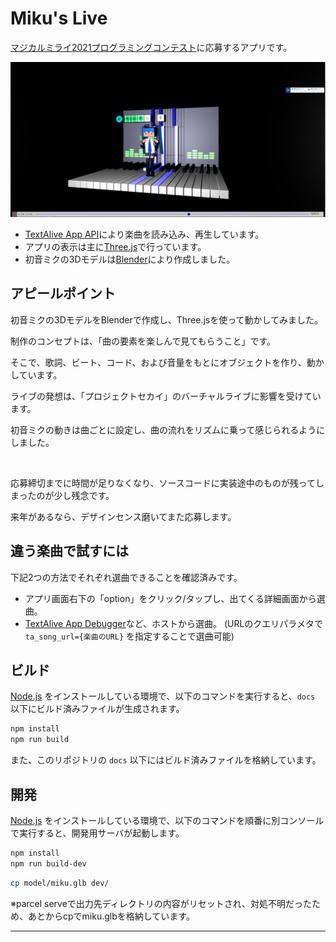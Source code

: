 # Miku's Live
[マジカルミライ2021プログラミングコンテスト](https://magicalmirai.com/2021/procon/)に応募するアプリです。

![sample](screenshots/sample.png)

- [TextAlive App API](https://developer.textalive.jp/app/)により楽曲を読み込み、再生しています。
- アプリの表示は主に[Three.js](https://threejs.org/)で行っています。
- 初音ミクの3Dモデルは[Blender](https://www.blender.org/)により作成しました。

## アピールポイント

初音ミクの3DモデルをBlenderで作成し、Three.jsを使って動かしてみました。

制作のコンセプトは、「曲の要素を楽しんで見てもらうこと」です。

そこで、歌詞、ビート、コード、および音量をもとにオブジェクトを作り、動かしています。

ライブの発想は、「プロジェクトセカイ」のバーチャルライブに影響を受けています。

初音ミクの動きは曲ごとに設定し、曲の流れをリズムに乗って感じられるようにしました。

<br>

応募締切までに時間が足りなくなり、ソースコードに実装途中のものが残ってしまったのが少し残念です。

来年があるなら、デザインセンス磨いてまた応募します。


## 違う楽曲で試すには

下記2つの方法でそれぞれ選曲できることを確認済みです。

- アプリ画面右下の「option」をクリック/タップし、出てくる詳細画面から選曲。
- [TextAlive App Debugger](https://developer.textalive.jp/app/run/)など、ホストから選曲。
    (URLのクエリパラメタで`ta_song_url={楽曲のURL}` を指定することで選曲可能)

## ビルド

[Node.js](https://nodejs.org/) をインストールしている環境で、以下のコマンドを実行すると、`docs` 以下にビルド済みファイルが生成されます。
```sh
npm install
npm run build
```
また、このリポジトリの `docs` 以下にはビルド済みファイルを格納しています。

## 開発

[Node.js](https://nodejs.org/) をインストールしている環境で、以下のコマンドを順番に別コンソールで実行すると、開発用サーバが起動します。

```sh
npm install
npm run build-dev
```
```sh
cp model/miku.glb dev/
```

※parcel serveで出力先ディレクトリの内容がリセットされ、対処不明だったため、あとからcpでmiku.glbを格納しています。

---

